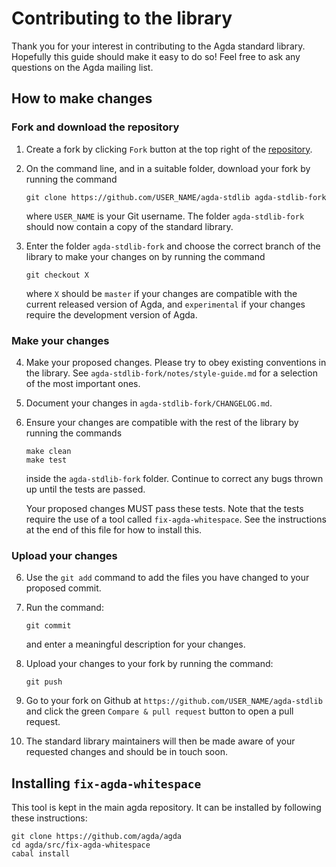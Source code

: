 Contributing to the library
===========================

Thank you for your interest in contributing to the Agda standard library. Hopefully this guide should make it easy to do so! Feel free to ask any questions on the Agda mailing list.

How to make changes
-------------------

### Fork and download the repository

1. Create a fork by clicking `Fork` button at the top right of the [repository](https://github.com/agda/agda-stdlib).

2. On the command line, and in a suitable folder, download your fork by running the command
   ```
   git clone https://github.com/USER_NAME/agda-stdlib agda-stdlib-fork
   ```

   where `USER_NAME` is your Git username. The folder `agda-stdlib-fork` should now contain a copy of the standard library.

3. Enter the folder `agda-stdlib-fork` and choose the correct branch of the library to make your changes on by running the
   command
   ```
   git checkout X
   ```
   where `X` should be `master` if your changes are compatible with the current released version of Agda, and `experimental`
   if your changes require the development version of Agda.

### Make your changes

4. Make your proposed changes. Please try to obey existing conventions in the library.
   See `agda-stdlib-fork/notes/style-guide.md` for a selection of the most important ones.

5. Document your changes in `agda-stdlib-fork/CHANGELOG.md`.

6. Ensure your changes are compatible with the rest of the library by running the commands
   ```
   make clean
   make test
   ```
   inside the `agda-stdlib-fork` folder. Continue to correct any bugs thrown up until the tests are passed.

   Your proposed changes MUST pass these tests. Note that the tests require the use of a tool called
   `fix-agda-whitespace`. See the instructions at the end of this file for how to install this.

### Upload your changes

6. Use the `git add` command to add the files you have changed to your proposed commit.

7. Run the command:
   ```
   git commit
   ```
   and enter a meaningful description for your changes.

8. Upload your changes to your fork by running the command:
   ```
   git push
   ```

9. Go to your fork on Github at `https://github.com/USER_NAME/agda-stdlib` and click the
   green `Compare & pull request` button to open a pull request.

10. The standard library maintainers will then be made aware of your requested changes and should be in touch soon.


Installing `fix-agda-whitespace`
--------------------------------

This tool is kept in the main agda repository. It can be installed by following these instructions:
   ```
   git clone https://github.com/agda/agda
   cd agda/src/fix-agda-whitespace
   cabal install
   ```

